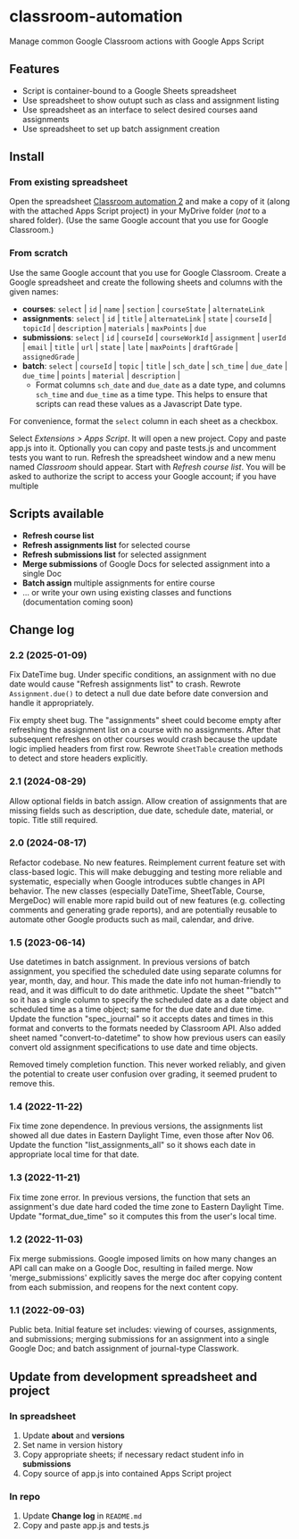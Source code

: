 # classroom-automation
Manage common Google Classroom actions with Google Apps Script

## Features

- Script is container-bound to a Google Sheets spreadsheet
- Use spreadsheet to show outupt such as class and assignment listing
- Use spreadsheet as an interface to select desired courses aand assignments
- Use spreadsheet to set up batch assignment creation

## Install

### From existing spreadsheet

Open the spreadsheet [Classroom automation 2](https://docs.google.com/spreadsheets/d/1BdS3FRFQoaiZOdvSqowEK6FDRJNdk53JlJeWEFca2LU/template/preview) and make a copy of it (along with the attached Apps Script project) in your MyDrive folder (*not* to a shared folder). (Use the same Google account that you use for Google Classroom.)

### From scratch

Use the same Google account that you use for Google Classroom. Create a Google spreadsheet and create the following sheets and columns with the given names:
  - **courses**: `select` | `id` | `name` | `section` | `courseState` | `alternateLink`
  - **assignments**: `select` | `id` | `title` | `alternateLink` | `state` | `courseId` | `topicId` | `description` | `materials` | `maxPoints` | `due`
  - **submissions**: `select` | `id` | `courseId` | `courseWorkId` | `assignment` | `userId` | `email` | `title` | `url` | `state` | `late` | `maxPoints` | `draftGrade` | `assignedGrade` |
  - **batch**: `select` | `courseId` | `topic` | `title` | `sch_date` | `sch_time` | `due_date` | `due_time` | `points` | `material` | `description` |
      - Format columns `sch_date` and `due_date` as a date type, and columns `sch_time` and `due_time` as a time type. This helps to ensure that scripts can read these values as a Javascript Date type.

For convenience, format the `select` column in each sheet as a checkbox. 

Select *Extensions > Apps Script*. It will open a new project. Copy and paste app.js into it. Optionally you can copy and paste tests.js and uncomment tests you want to run. Refresh the spreadsheet window and a new menu named *Classroom* should appear. Start with *Refresh course list*. You will be asked to authorize the script to access your Google account; if you have multiple

## Scripts available

- **Refresh course list**
- **Refresh assignments list** for selected course
- **Refresh submissions list** for selected assignment
- **Merge submissions** of Google Docs for selected assignment into a single Doc
- **Batch assign** multiple assignments for entire course
- ... or write your own using existing classes and functions (documentation coming soon)

## Change log

### 2.2 (2025-01-09)

Fix DateTime bug. Under specific conditions, an assignment with no due date would cause "Refresh assignments list" to crash. Rewrote `Assignment.due()` to detect a null due date before date conversion and handle it appropriately.

Fix empty sheet bug. The "assignments" sheet could become empty after refreshing the assignment list on a course with no assignments. After that subsequent refreshes on other courses would crash because the update logic implied headers from first row. Rewrote `SheetTable` creation methods to detect and store headers explicitly.

### 2.1 (2024-08-29)

Allow optional fields in batch assign. Allow creation of assignments that are missing fields such as description, due date, schedule date, material, or topic. Title still required.

### 2.0 (2024-08-17)

Refactor codebase. No new features. Reimplement current feature set with class-based logic. This will make debugging and testing more reliable and systematic, especially when Google introduces subtle changes in API behavior. The new classes (especially DateTime, SheetTable, Course, MergeDoc) will enable more rapid build out of new features (e.g. collecting comments and generating grade reports), and are potentially reusable to automate other Google products such as mail, calendar, and drive.

### 1.5 (2023-06-14)

Use datetimes in batch assignment. In previous versions of batch assignment, you specified the scheduled date using separate columns for year, month, day, and hour. This made the date info not human-friendly to read, and it was difficult to do date arithmetic. Update the sheet ""batch"" so it has a single column to specify the scheduled date as a date object and scheduled time as a time object; same for the due date and due time. Update the function "spec_journal" so it accepts dates and times in this format and converts to the formats needed by Classroom API. Also added sheet named "convert-to-datetime" to show how previous users can easily convert old assignment specifications to use date and time objects.

Removed timely completion function. This never worked reliably, and given the potential to create user confusion over grading, it seemed prudent to remove this.

### 1.4 (2022-11-22)

Fix time zone dependence. In previous versions, the assignments list showed all due dates in Eastern Daylight Time, even those after Nov 06. Update the function "list_assignments_all" so it shows each date in appropriate local time for that date.

### 1.3 (2022-11-21)

Fix time zone error. In previous versions, the function that sets an assignment's due date hard coded the time zone to Eastern Daylight Time. Update "format_due_time" so it computes this from the user's local time.

### 1.2 (2022-11-03)

Fix merge submissions. Google imposed limits on how many changes an API call can make on a Google Doc, resulting in failed merge. Now 'merge_submissions' explicitly saves the merge doc after copying content from each submission, and reopens for the next content copy.

### 1.1 (2022-09-03)

Public beta. Initial feature set includes: viewing of courses, assignments, and submissions; merging submissions for an assignment into a single Google Doc; and batch assignment of journal-type Classwork.


## Update from development spreadsheet and project

### In spreadsheet

1. Update **about** and **versions**
2. Set name in version history
3. Copy appropriate sheets; if necessary redact student info in **submissions**
4. Copy source of app.js into contained Apps Script project

### In repo

1. Update **Change log** in `README.md`
2. Copy and paste app.js and tests.js
